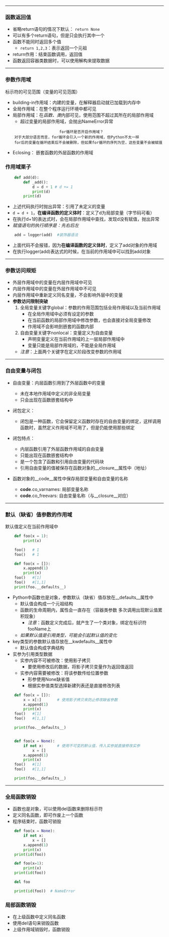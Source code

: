 ***
### 函数返回值
- 省略return语句的情况下默认： `return None`
- 可以有多个return语句，但是只会执行其中一个
- 函数不能同时返回多个值
    - `return 1,2,3`：表示返回一个元祖
- return作用：结束函数调用，返回值
- 函数返回容器类数据时，可以使用解构来提取数据

***
### 参数作用域
标示符的可见范围（变量的可见范围）
- building-in作用域：内建的变量，在解释器启动就已加载到内存中
- 全局作用域：在整个程序运行环境中都可见
- 局部作用域：在*函数、类*内部可见，使用范围不超过其所在的局部作用域
    - 超过变量的局部作用域，会抛出NameError异常
```
                        for循环是否开启作用域？
    对于大部分语言而言，for循环会引入一个新的作用域，但Python不太一样
    for后的变量在循环结束后不会被删除，但如果for循环的序列为空，这些变量不会被赋值
```
- Eclosing： 嵌套函数的外层函数的作用域

### 作用域栗子
```Python
    def add(d):
        def _add():
            d = d + 1 # d += 1
            print(d)
        print(d)
```
- 上述代码执行时抛出异常：引用了未定义的变量
- `d = d + 1`，**在编译函数的定义体时**：定义了d为局部变量（字节码可看）
- 在执行d+1的表达式时，会在局部作用域中查找，发现d没有赋值，抛出异常
- *赋值语句的执行顺序是：先右后左*

```python
    add = logger(add)  #装饰器语法
```
- 上面代码不会报错，因为**在编译函数的定义体时**，定义了add对象的作用域
- 在执行logger(add)表达式的时候，在当前的作用域中可以找到add对象

***
### 参数访问规矩
- 外层作用域中的变量在内层作用域中可见
- 内层作用域中的变量在外层作用域中不可见
- 内层作用域中重新定义同名变量，不会影响外层中的变量
- **参数访问限制突破**
    1. 全局变量关键字global：参数的作用范围包括全局作用域以及当前作用域
        - 在全局作用域中必须有设定的参数
        - 在当前函数的局部作用域中修改参数，也会直接对全局变量修改
        - 作用域不会影响到嵌套的函数内部
    2. 自由变量关键字nonlocal：变量定义为自由变量
        - 声明变量定义在当前作用域的上一层局部作用域中
        - 变量只能是局部作用域的，不能是全局作用域
    - *注意*：上面两个关键字在定义阶段改变参数的作用域

***
### 自由变量与闭包
- 自由变量：内层函数引用到了外层函数中的变量
    - 未在本地作用域中定义的非全局变量
    - 只会出现在函数嵌套结构中

- 闭包定义：
    - 闭包是一种函数，它会保留定义函数时存在的自由变量的绑定，这样调用函数时，虽然定义作用域不可用了，但是仍能使用那些绑定
- 闭包特点：
    - 内层函数引用了外层函数作用域的自由变量
    - 只能出现在函数嵌套结构中
    - 是一个包含了函数和引用自由变量的代码块
    - 引用自由变量的值被保存在函数对象的__closure__属性中（地址）

- 函数对象的__code__属性中保存局部变量和自由变量的名称
    - __code__.co_varnames: 局部变量名称
    - __code__.co_freevars: 自由变量名称（与__closure__对应）

***
### 默认（缺省）值参数的作用域
默认值定义在当前作用域中

```Python
    def foo(x = 1):
        print(x)

    foo()   # 1
    foo()   # 1

    def foo(x = []):
        x.append(1)
        print(x)
    foo()   #[1]
    foo()   #[1,1]
    print(foo.__defaults__)
```

- Python中函数也是对象，参数默认（缺省）值存放在__defaults__属性中
    - 默认值会构成一个元祖结构
    - 函数的生命周期内，属性会一直存在（容器类参数 多次调用出现默认值累积现象）
        - *注意*：函数定义完成后，就产生了一个类对象，绑定在标识符fooName上
    - *如果默认值是引用类型，可能会引起默认值的变化*
- key类型的参数默认值存放在__kwdefaults__属性中
    - 默认值会构成字典结构
- 实参为引用类型数据
    - 实参内容不可被修改：使用影子拷贝
        - 要使用修改后的数据，将影子拷贝变量作为返回值返回
    - 实参内容需要被修改：将该参数传给位置参数
        - 形参使用None缺省值
        - 根据实参值类型选择新建列表还是直接修改列表
```Python
    def foo(x = []):
        x = x[:]       # 使用影子拷贝来防止修改缺省参数
        x.append(1)
        print(x)
    foo()   #[1]
    foo()   #[1,1]

    print(foo.__defaults__)


    def foo(x = None):
        if not x:      # 使用不可变的默认值，传入实参就直接修改实参
            x = []
        x.append(1)
        print(x)
    foo()   #[1]
    foo()   #[1,1]

    print(foo.__defaults__)
```


***
### 全局函数销毁
- 函数也是对象，可以使用del函数来删除标示符
- 定义同名函数，即可作废上一个函数
- 程序结束时，函数可销毁
```Python
    def foo(x = None):
        if not x:
            x = []
        x.append(1)
        print(x)
    print(id(foo))

    def foo(x=1):
        print(x)
    print(id(foo))

    del foo

    print(id(foo))  # NameError
```

### 局部函数销毁
- 在上级函数中定义同名函数
- 使用del语句来销毁函数
- 上级作用域销毁时，函数销毁

